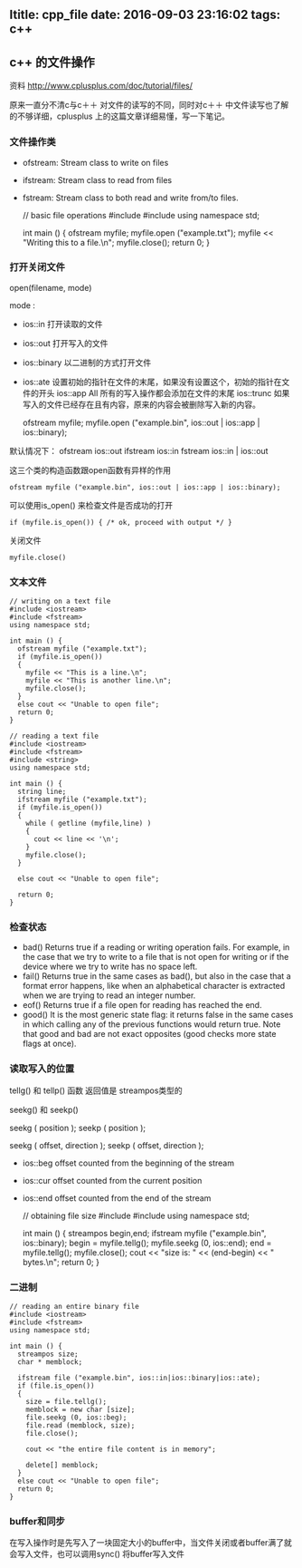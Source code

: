 Ititle: cpp_file
date: 2016-09-03 23:16:02
tags: c++
---

## c++ 的文件操作

资料 http://www.cplusplus.com/doc/tutorial/files/

原来一直分不清c与c＋＋ 对文件的读写的不同，同时对c＋＋ 中文件读写也了解的不够详细，cplusplus 上的这篇文章详细易懂，写一下笔记。

### 文件操作类
- ofstream: Stream class to write on files
- ifstream: Stream class to read from files
- fstream: Stream class to both read and write from/to files.

    // basic file operations
    #include <iostream>
    #include <fstream>
    using namespace std;
    
    int main () {
      ofstream myfile;
      myfile.open ("example.txt");
      myfile << "Writing this to a file.\n";
      myfile.close();
      return 0;
    }

### 打开关闭文件
open(filename, mode)

mode :
- ios::in	打开读取的文件
- ios::out	打开写入的文件
- ios::binary	以二进制的方式打开文件
- ios::ate	设置初始的指针在文件的末尾，如果没有设置这个，初始的指针在文件的开头
ios::app	All 所有的写入操作都会添加在文件的末尾
ios::trunc 如果写入的文件已经存在且有内容，原来的内容会被删除写入新的内容。

    ofstream myfile;
    myfile.open ("example.bin", ios::out | ios::app | ios::binary);
    
默认情况下：
ofstream ios::out
ifstream ios::in
fstream ios::in | ios::out

这三个类的构造函数跟open函数有异样的作用

    ofstream myfile ("example.bin", ios::out | ios::app | ios::binary);

可以使用is_open() 来检查文件是否成功的打开

    if (myfile.is_open()) { /* ok, proceed with output */ }

关闭文件

    myfile.close()
    
### 文本文件
    // writing on a text file
    #include <iostream>
    #include <fstream>
    using namespace std;
    
    int main () {
      ofstream myfile ("example.txt");
      if (myfile.is_open())
      {
        myfile << "This is a line.\n";
        myfile << "This is another line.\n";
        myfile.close();
      }
      else cout << "Unable to open file";
      return 0;
    }
    
    // reading a text file
    #include <iostream>
    #include <fstream>
    #include <string>
    using namespace std;
    
    int main () {
      string line;
      ifstream myfile ("example.txt");
      if (myfile.is_open())
      {
        while ( getline (myfile,line) )
        {
          cout << line << '\n';
        }
        myfile.close();
      }
    
      else cout << "Unable to open file"; 
    
      return 0;
    }

### 检查状态

- bad()
Returns true if a reading or writing operation fails. For example, in the case that we try to write to a file that is not open for writing or if the device where we try to write has no space left.
- fail()
Returns true in the same cases as bad(), but also in the case that a format error happens, like when an alphabetical character is extracted when we are trying to read an integer number.
- eof()
Returns true if a file open for reading has reached the end.
- good()
It is the most generic state flag: it returns false in the same cases in which calling any of the previous functions would return true. Note that good and bad are not exact opposites (good checks more state flags at once).

### 读取写入的位置

tellg() 和 tellp() 函数 返回值是 streampos类型的

seekg() 和 seekp()

seekg ( position );
seekp ( position );

seekg ( offset, direction );
seekp ( offset, direction );

- ios::beg	offset counted from the beginning of the stream
- ios::cur	offset counted from the current position
- ios::end	offset counted from the end of the stream

    // obtaining file size
    #include <iostream>
    #include <fstream>
    using namespace std;
    
    int main () {
      streampos begin,end;
      ifstream myfile ("example.bin", ios::binary);
      begin = myfile.tellg();
      myfile.seekg (0, ios::end);
      end = myfile.tellg();
      myfile.close();
      cout << "size is: " << (end-begin) << " bytes.\n";
      return 0;
    }
    
### 二进制
    // reading an entire binary file
    #include <iostream>
    #include <fstream>
    using namespace std;
    
    int main () {
      streampos size;
      char * memblock;
    
      ifstream file ("example.bin", ios::in|ios::binary|ios::ate);
      if (file.is_open())
      {
        size = file.tellg();
        memblock = new char [size];
        file.seekg (0, ios::beg);
        file.read (memblock, size);
        file.close();
    
        cout << "the entire file content is in memory";
    
        delete[] memblock;
      }
      else cout << "Unable to open file";
      return 0;
    }
    
### buffer和同步

在写入操作时是先写入了一块固定大小的buffer中，当文件关闭或者buffer满了就会写入文件，也可以调用sync() 将buffer写入文件



